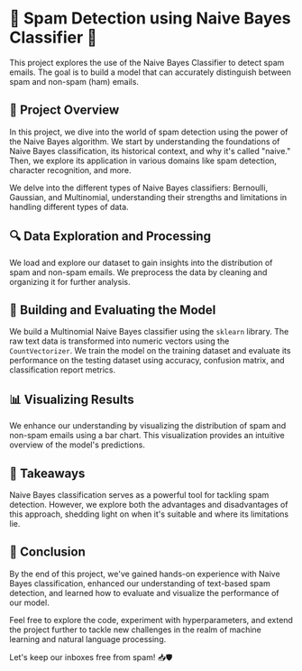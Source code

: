 # 📧 Spam Detection using Naive Bayes Classifier 🚫This project explores the use of the Naive Bayes Classifier to detect spam emails. The goal is to build a model that can accurately distinguish between spam and non-spam (ham) emails.## 📜 Project OverviewIn this project, we dive into the world of spam detection using the power of the Naive Bayes algorithm. We start by understanding the foundations of Naive Bayes classification, its historical context, and why it's called "naive." Then, we explore its application in various domains like spam detection, character recognition, and more.We delve into the different types of Naive Bayes classifiers: Bernoulli, Gaussian, and Multinomial, understanding their strengths and limitations in handling different types of data.## 🔍 Data Exploration and ProcessingWe load and explore our dataset to gain insights into the distribution of spam and non-spam emails. We preprocess the data by cleaning and organizing it for further analysis.## 🤖 Building and Evaluating the ModelWe build a Multinomial Naive Bayes classifier using the `sklearn` library. The raw text data is transformed into numeric vectors using the `CountVectorizer`. We train the model on the training dataset and evaluate its performance on the testing dataset using accuracy, confusion matrix, and classification report metrics.## 📊 Visualizing ResultsWe enhance our understanding by visualizing the distribution of spam and non-spam emails using a bar chart. This visualization provides an intuitive overview of the model's predictions.## 🧠 TakeawaysNaive Bayes classification serves as a powerful tool for tackling spam detection. However, we explore both the advantages and disadvantages of this approach, shedding light on when it's suitable and where its limitations lie.## 🚀 ConclusionBy the end of this project, we've gained hands-on experience with Naive Bayes classification, enhanced our understanding of text-based spam detection, and learned how to evaluate and visualize the performance of our model.Feel free to explore the code, experiment with hyperparameters, and extend the project further to tackle new challenges in the realm of machine learning and natural language processing.Let's keep our inboxes free from spam! 📥🛡️